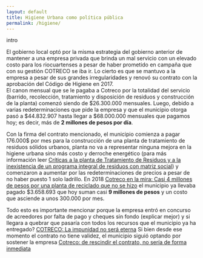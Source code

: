 ```yaml
---
layout: default
title: Higiene Urbana como política pública
permalink: /higiene/
---
```

intro

El gobierno local optó por la misma estrategia del gobierno anterior de mantener a una empresa privada que brinda un mal servicio con un elevado costo para los riocuartenses a pesar de haber prometido en campaña que con su gestión COTRECO se iba ir. Lo cierto es que se mantuvo a la empresa a pesar de sus grandes irregularidades y renovó su contrato con la aprobación del Código de Higiene en 2017.  
El canon mensual que se le pagaba a Cotreco por la totalidad del servicio (barrido, recolección, tratamiento y disposición de residuos y construcción de la planta) comenzó siendo de $26.300.000 mensuales. Luego, debido a varias redeterminaciones que pide la empresa y que el municipio otorga pasó a $44.832.907 hasta llegar a $68.000.000 mensuales que pagamos hoy; es decir, más de __2 millones de pesos por día__.

Con la firma del contrato mencionado, el municipio comienza a pagar 176.000$ por mes para la construcción de una planta de tratamiento de residuos sólidos urbanos, planta no va a representar ninguna mejora en la higiene urbana sino más costo y derroche energético (para más información leer [Críticas a la planta de Tratamiento de Residuos y a la inexistencia de un programa integral de residuos con matriz social](https://respeto.org.ar/2019/11/01/audiencia_cotreco/)) y comenzaron a aumentar por las redeterminaciones de precios a pesar de no haber puesto 1 solo ladrillo. En 2018 [Cotreco en la mira: Casi 4 millones de pesos por una planta de reciclado que no se hizo](https://www.telediariodigital.net/2018/12/cotreco-en-la-mira-casi-4-millones-de-pesos-por-una-planta-de-reciclado-que-no-se-hizo/) el municipio ya llevaba pagado $3.658.693 que hoy suman casi __9 millones de pesos__ y un costo que asciende a unos $300.000$ por mes.

Todo esto es importante mencionar porque la empresa entró en concurso de acreedores por falta de pago y cheques sin fondo (explicar mejor) y si llegara a quebrar que pasaría con todos los recursos que el municipio ya ha entregado? [COTRECO: La impunidad no será eterna](http://www.retruco.com.ar/cotreco-la-impunidad-no-sera-eterna/)
Si bien desde ese momento el contrato no tiene validez, el municipio siguió optando por sostener la empresa
[Cotreco: de rescindir el contrato, no sería de forma inmediata](https://www.puntal.com.ar/cotreco-rescindir-el-contrato-no-seria-forma-inmediata-n31059)
